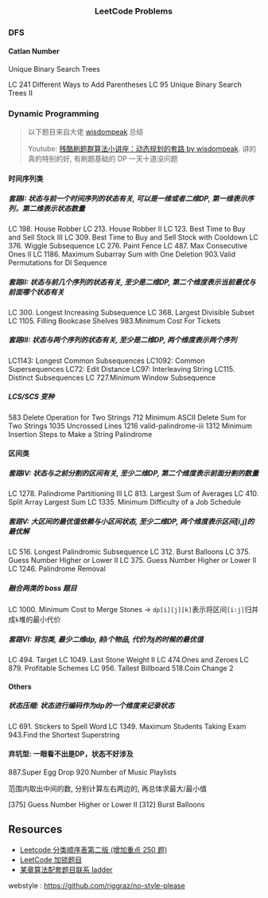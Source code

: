 <h3 align="center"><strong>LeetCode Problems</strong></h3>



### DFS
#### Catlan Number

Unique Binary Search Trees


LC 241 Different Ways to Add Parentheses
LC 95 Unique Binary Search Trees II



### Dynamic Programming

> 以下题目来自大佬 [wisdompeak](https://github.com/wisdompeak) 总结
>
> Youtube: [残酷刷题群算法小讲座：动态规划的套路 by wisdompeak](https://www.youtube.com/watch?v=FLbqgyJ-70I&ab_channel=HuifengGuan). 讲的真的特别的好, 有刷题基础的 DP 一天十道没问题


#### 时间序列类

##### 套路I: 状态与前一个时间序列的状态有关, 可以是一维或者二维DP, 第一维表示序列，第二维表示状态数量

LC 198. House Robber
LC 213. House Robber II
LC 123. Best Time to Buy and Sell Stock III
LC 309. Best Time to Buy and Sell Stock with Cooldown
LC 376. Wiggle Subsequence
LC 276. Paint Fence
LC 487. Max Consecutive Ones II
LC 1186. Maximum Subarray Sum with One Deletion
903.Valid Permutations for DI Sequence


##### 套路II: 状态与前几个序列的状态有关, 至少是二维DP, 第二个维度表示当前最优与前面哪个状态有关

LC 300. Longest Increasing Subsequence
LC 368. Largest Divisible Subset
LC 1105. Filling Bookcase Shelves
983.Minimum Cost For Tickets


##### 套路III: 状态与两个序列的状态有关, 至少是二维DP, 两个维度表示两个序列

LC1143: Longest Common Subsequences
LC1092: Common Supersequences
LC72: Edit Distance
LC97: Interleaving String
LC115. Distinct Subsequences
LC 727.Minimum Window Subsequence


##### LCS/SCS 变种

583 Delete Operation for Two Strings
712 Minimum ASCII Delete Sum for Two Strings
1035 Uncrossed Lines
1216 valid-palindrome-iii
1312 Minimum Insertion Steps to Make a String Palindrome


#### 区间类

##### 套路IV: 状态与之前分割的区间有关, 至少二维DP, 第二个维度表示前面分割的数量

LC 1278. Palindrome Partitioning III
LC 813. Largest Sum of Averages
LC 410. Split Array Largest Sum
LC 1335. Minimum Difficulty of a Job Schedule

##### 套路V: 大区间的最优值依赖与小区间状态, 至少二维DP, 两个维度表示区间[i,j]的最优解

LC 516. Longest Palindromic Subsequence
LC 312. Burst Balloons
LC 375. Guess Number Higher or Lower II
LC 375. Guess Number Higher or Lower II
LC 1246. Palindrome Removal

##### 融合两类的 boss 题目

LC 1000. Minimum Cost to Merge Stones -> `dp[i][j][k]`表示将区间`[i:j]`归并成`k`堆的最小代价

##### 套路VI: 背包类, 最少二维dp, 前i个物品, 代价为j的时候的最优值
LC 494. Target
LC 1049. Last Stone Weight II
LC 474.Ones and Zeroes
LC 879. Profitable Schemes
LC 956. Tallest Billboard
518.Coin Change 2

#### Others
##### 状态压缩: 状态进行编码作为dp的一个维度来记录状态

LC 691. Stickers to Spell Word
LC 1349. Maximum Students Taking Exam
943.Find the Shortest Superstring

#### 弃坑型: 一眼看不出是DP，状态不好涉及

887.Super Egg Drop
920.Number of Music Playlists


范围内取出中间的数, 分别计算左右两边的, 再总体求最大/最小值

[375] Guess Number Higher or Lower II
[312] Burst Balloons

## Resources

- [Leetcode 分类顺序表第二版 (增加重点 250 题)](https://cspiration.com/leetcodeClassification)
- [LeetCode 加锁题目](https://leetcode.jp/problems.php)
- [某章算法配套题目联系 ladder](https://lc.jiuzhang.com/problem)


webstyle : https://github.com/riggraz/no-style-please